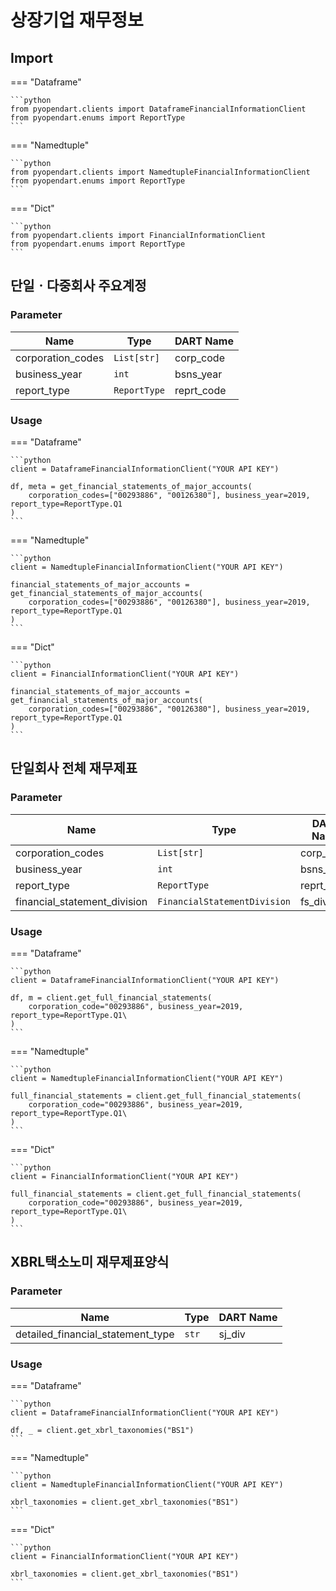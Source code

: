 # 상장기업 재무정보

## Import

=== "Dataframe"

    ```python
    from pyopendart.clients import DataframeFinancialInformationClient
    from pyopendart.enums import ReportType
    ```

=== "Namedtuple"
    
    ```python
    from pyopendart.clients import NamedtupleFinancialInformationClient
    from pyopendart.enums import ReportType
    ```

=== "Dict"
    
    ```python
    from pyopendart.clients import FinancialInformationClient
    from pyopendart.enums import ReportType
    ```

## 단일ㆍ다중회사 주요계정
### Parameter

| Name              | Type         | DART Name  |
| ----------------- | ------------ | ---------- |
| corporation_codes | `List[str]`  | corp_code  |
| business_year     | `int`        | bsns_year  |
| report_type       | `ReportType` | reprt_code |

### Usage

=== "Dataframe"

    ```python
    client = DataframeFinancialInformationClient("YOUR API KEY")

    df, meta = get_financial_statements_of_major_accounts(
        corporation_codes=["00293886", "00126380"], business_year=2019, report_type=ReportType.Q1
    )
    ```

=== "Namedtuple"
    
    ```python
    client = NamedtupleFinancialInformationClient("YOUR API KEY")

    financial_statements_of_major_accounts = get_financial_statements_of_major_accounts(
        corporation_codes=["00293886", "00126380"], business_year=2019, report_type=ReportType.Q1
    )
    ```

=== "Dict"
    
    ```python
    client = FinancialInformationClient("YOUR API KEY")

    financial_statements_of_major_accounts = get_financial_statements_of_major_accounts(
        corporation_codes=["00293886", "00126380"], business_year=2019, report_type=ReportType.Q1
    )
    ```

## 단일회사 전체 재무제표
### Parameter

| Name                         | Type                         | DART Name  |
| ---------------------------- | ---------------------------- | ---------- |
| corporation_codes            | `List[str]`                  | corp_code  |
| business_year                | `int`                        | bsns_year  |
| report_type                  | `ReportType`                 | reprt_code |
| financial_statement_division | `FinancialStatementDivision` | fs_div     |

### Usage

=== "Dataframe"

    ```python
    client = DataframeFinancialInformationClient("YOUR API KEY")

    df, m = client.get_full_financial_statements(
        corporation_code="00293886", business_year=2019, report_type=ReportType.Q1\
    )
    ```

=== "Namedtuple"
    
    ```python
    client = NamedtupleFinancialInformationClient("YOUR API KEY")

    full_financial_statements = client.get_full_financial_statements(
        corporation_code="00293886", business_year=2019, report_type=ReportType.Q1\
    )
    ```

=== "Dict"
    
    ```python
    client = FinancialInformationClient("YOUR API KEY")

    full_financial_statements = client.get_full_financial_statements(
        corporation_code="00293886", business_year=2019, report_type=ReportType.Q1\
    )
    ```

## XBRL택소노미 재무제표양식
### Parameter

| Name                              | Type  | DART Name |
| --------------------------------- | ----- | --------- |
| detailed_financial_statement_type | `str` | sj_div    |

### Usage

=== "Dataframe"

    ```python
    client = DataframeFinancialInformationClient("YOUR API KEY")
    
    df, _ = client.get_xbrl_taxonomies("BS1")
    ```

=== "Namedtuple"
    
    ```python
    client = NamedtupleFinancialInformationClient("YOUR API KEY")

    xbrl_taxonomies = client.get_xbrl_taxonomies("BS1")
    ```

=== "Dict"
    
    ```python
    client = FinancialInformationClient("YOUR API KEY")

    xbrl_taxonomies = client.get_xbrl_taxonomies("BS1")
    ```
